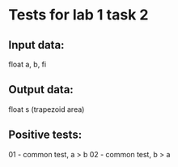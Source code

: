 # Tests for lab 1 task 2


## Input data:
float a, b, fi

## Output data:
float s (trapezoid area)


## Positive tests:
01 - common test, a > b
02 - common test, b > a
